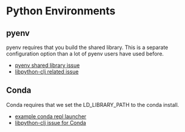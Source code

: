 # Python Environments

## pyenv

pyenv requires that you build the shared library.  This is a separate configuration option than a lot of pyenv users have used before.

* [pyenv shared library issue](https://github.com/pyenv/pyenv/issues/392)
* [libpython-clj related issue](https://github.com/clj-python/libpython-clj/issues/123)


## Conda

Conda requires that we set the LD_LIBRARY_PATH to the conda install.

* [example conda repl launcher](https://github.com/clj-python/libpython-clj/blob/master/scripts/conda-repl)
* [libpython-clj issue for Conda](https://github.com/clj-python/libpython-clj/issues/18)
